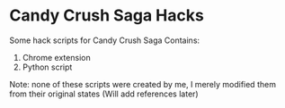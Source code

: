 Candy Crush Saga Hacks
======================

Some hack scripts for Candy Crush Saga
Contains:
1) Chrome extension
2) Python script

Note: none of these scripts were created by me, I merely modified them from their original states (Will add references later)

